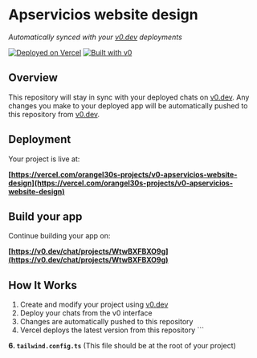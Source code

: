 # Apservicios website design

*Automatically synced with your [v0.dev](https://v0.dev) deployments*

[![Deployed on Vercel](https://img.shields.io/badge/Deployed%20on-Vercel-black?style=for-the-badge&logo=vercel)](https://vercel.com/orangel30s-projects/v0-apservicios-website-design)
[![Built with v0](https://img.shields.io/badge/Built%20with-v0.dev-black?style=for-the-badge)](https://v0.dev/chat/projects/WtwBXFBXO9g)

## Overview

This repository will stay in sync with your deployed chats on [v0.dev](https://v0.dev).
Any changes you make to your deployed app will be automatically pushed to this repository from [v0.dev](https://v0.dev).

## Deployment

Your project is live at:

**[https://vercel.com/orangel30s-projects/v0-apservicios-website-design](https://vercel.com/orangel30s-projects/v0-apservicios-website-design)**

## Build your app

Continue building your app on:

**[https://v0.dev/chat/projects/WtwBXFBXO9g](https://v0.dev/chat/projects/WtwBXFBXO9g)**

## How It Works

1. Create and modify your project using [v0.dev](https://v0.dev)
2. Deploy your chats from the v0 interface
3. Changes are automatically pushed to this repository
4. Vercel deploys the latest version from this repository
\`\`\`

**6. `tailwind.config.ts`** (This file should be at the root of your project)
